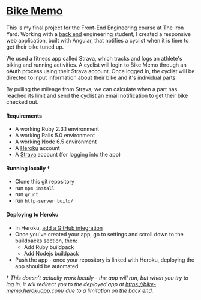 # [Bike Memo](https://bike-memo.herokuapp.com)

This is my final project for the Front-End Engineering course at The Iron Yard. Working with a [back end](https://github.com/Cycling-app/cycling-main) engineering student, I created a responsive web application, built with Angular, that notifies a cyclist when it is time to get their bike tuned up.

We used a fitness app called Strava, which tracks and logs an athlete's biking and running activities. A cyclist will login to Bike Memo through an oAuth process using their Strava account. Once logged in, the cyclist will be directed to input information about their bike and it's individual parts.

By pulling the mileage from Strava, we can calculate when a part has reached its limit and send the cyclist an email notification to get their bike checked out.

#### Requirements
- A working Ruby 2.3.1 environment
- A working Rails 5.0 environment
- A working Node 6.5 environment
- A [Heroku](https://www.heroku.com/) account
- A [Strava](https://www.strava.com/) account (for logging into the app)

#### Running locally †
- Clone this git repository
- run `npm install`
- run `grunt`
- run `http-server build/`

#### Deploying to Heroku
- In Heroku, [add a GitHub integration](https://devcenter.heroku.com/articles/github-integration)
- Once you've created your app, go to settings and scroll down to the buildpacks section, then:
  - Add Ruby buildpack
  - Add Nodejs buildpack
- Push the app - once your repository is linked with Heroku, deploying the app should be automated

† *This doesn't actually work locally - the app will run, but when you try to log in, it will redirect you to the deployed app at https://bike-memo.herokuapp.com/ due to a limitation on the back end.*
